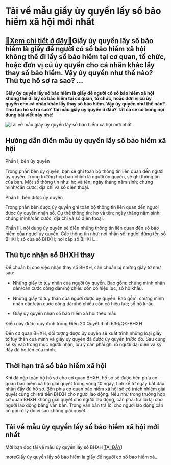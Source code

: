 Tải về mẫu giấy ủy quyền lấy sổ bảo hiểm xã hội mới nhất
========================================================

[:gift:Xem chi tiết ở đây:gift:](https://hddtvn.com/tai-ve-mau-giay-uy-quyen-lay-so-bao-hiem-xa-hoi-moi-nhat/)Giấy ủy quyền lấy sổ bảo hiểm là giấy để người có sổ bảo hiểm xã hội không thể đi lấy sổ bảo hiểm tại cơ quan, tổ chức, hoặc đơn vị cũ ủy quyền cho cá nhân khác lấy thay sổ bảo hiểm. Vậy ủy quyền như thế nào? Thủ tục hồ sơ ra sao? …
----------------------------------------------------------------------------------------------------------------------------------------------------------------------------------------------------------------------------------------

**Giấy ủy quyền lấy sổ bảo hiểm là giấy để người có sổ bảo hiểm xã hội không thể đi lấy sổ bảo hiểm tại cơ quan, tổ chức, hoặc đơn vị cũ ủy quyền cho cá nhân khác lấy thay sổ bảo hiểm. Vậy ủy quyền như thế nào? Thủ tục hồ sơ ra sao? Tải mẫu giấy ủy quyền ở đâu? Tất cả sẽ có trong nội dung bài viết này nhé!**


![Tải về mẫu giấy ủy quyền lấy sổ bảo hiểm xã hội mới nhất](https://hddtvn.com/wp-content/uploads/2021/01/lay-thay-so-bhxh.jpg "Tải về mẫu giấy ủy quyền lấy sổ bảo hiểm xã hội mới nhất")


**Hướng dẫn điền mẫu ủy quyền lấy sổ bảo hiểm xã hội**
------------------------------------------------------


Phần I, bên ủy quyền


Trong phần bên ủy quyền, bạn sẽ ghi toàn bộ thông tin liên quan đến người ủy quyền. Trong trường hợp bạn chính là người ủy quyền, sẽ ghi thông tin của bạn. Một số thông tin như: họ và tên; ngày tháng năm sinh; chứng minh/căn cước; địa chỉ và số điện thoại. 


Phần II. bên được ủy quyền


Trong phần bên được ủy quyền ghi toàn bộ thông tin liên quan đến người được ủy quyền nhận sổ. Cụ thể thông tin: họ và tên; ngày tháng năm sinh; chứng minh/căn cước; địa chỉ và số điện thoại. 


Phần III, nội dung ủy quyền sẽ điền những thông tin liên quan đến sổ bảo hiểm của người ủy quyền. Các thông tin như: nơi nhận sổ; người đứng tên sổ BHXH; sổ của sổ BHXH; nơi cấp sổ BHXH… 


**Thủ tục nhận sổ BHXH thay**
-----------------------------


Để chuẩn bị cho việc nhận thay sổ BHXH, cần chuẩn bị những giấy tờ như sau: 




* Những giấy tờ tùy nhân của người ủy quyền. Bao gồm: chứng minh nhân dân/căn cước công dân/hộ chiếu còn có hiệu lực; sổ hộ khẩu. 

* Những giấy tờ tùy thân của người được ủy quyền. Bao gồm: chứng minh nhân dân/căn cước công dân/hộ chiếu còn có hiệu lực; sổ hộ khẩu. 

* Giấy ủy quyền nhận sổ bảo hiểm xã hội theo mẫu



Điều này được quy định trong Điều 20 Quyết định 636/QĐ-BHXH


Đến cơ quan BHXH, đối tượng được ủy quyền sẽ xuất trình những loại giấy tờ tùy thân của mình và giấy ủy quyền đã được ủy quyền trước đó. Sau cùng sẽ ký vào trong mục người nhận, lưu ý cần phải ghi rõ người đại diện và ký đầy đủ họ tên của mình. 


**Thời hạn trả sổ bảo hiểm xã hội**
-----------------------------------


Khi đã nộp toàn bộ hồ sơ cho cơ quan BHXH, hồ sơ sẽ được bên phía cơ quan bảo hiểm xã hội giải quyết trong vòng 10 ngày, tính kể từ ngày bắt đầu nhận đầy đủ hồ sơ. Bên phía cơ quan bảo hiểm xã hội sẽ có trách nhiệm giải quyết cùng chi trả tiền BHXH cho người lao động. Nếu như trong trường hợp cơ quan BHXH không giải quyết cho người lao động, cần phải trả lời lại cho người lao động bằng văn bản. Trong văn bản trả lời cho người lao động cần có ghi rõ lý do vì sao không giải quyết. 


Tải về mẫu ủy quyền lấy sổ bảo hiểm xã hội mới nhất
---------------------------------------------------


Mời bạn đọc tải về mẫu ủy quyền lấy sổ BHXH [TẠI ĐÂY](https://drive.google.com/file/d/1cvawSIaMSUTH-UrVxxkaFftQjukImzuf/view?usp=sharing)!


moreGiấy ủy quyền lấy sổ bảo hiểm là giấy để người có sổ bảo hiểm xã…

